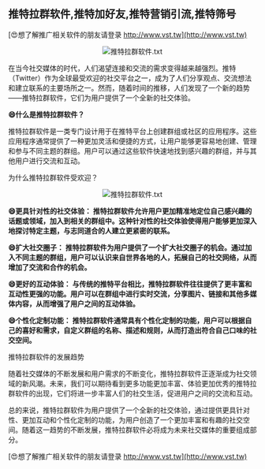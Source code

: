 ## **推特拉群软件,推特加好友,推特营销引流,推特筛号**

[😍想了解推广相关软件的朋友请登录 http://www.vst.tw](http://www.vst.tw)

 <center><img src="https://vst.tw/MP4/tuiguang/png/1.png" alt="推特拉群软件.txt"></center>

在当今社交媒体的时代，人们渴望连接和交流的需求变得越来越强烈。推特（Twitter）作为全球最受欢迎的社交平台之一，成为了人们分享观点、交流想法和建立联系的主要场所之一。然而，随着时间的推移，人们发现了一个新的趋势——推特拉群软件，它们为用户提供了一个全新的社交体验。

**😄什么是推特拉群软件？**

推特拉群软件是一类专门设计用于在推特平台上创建群组或社区的应用程序。这些应用程序通常提供了一种更加灵活和便捷的方式，让用户能够更容易地创建、管理和参与不同主题的群组。用户可以通过这些软件快速地找到感兴趣的群组，并与其他用户进行交流和互动。

为什么推特拉群软件受欢迎？

 <center><img src="https://vst.tw/MP4/tuiguang/png/1.png" alt="推特拉群软件.txt"></center>

**😄更具针对性的社交体验： 推特拉群软件允许用户更加精准地定位自己感兴趣的话题或领域，加入到相关的群组中。这种针对性的社交体验使得用户能够更加深入地探讨特定主题，与志同道合的人建立更紧密的联系。**

**😄扩大社交圈子： 推特拉群软件为用户提供了一个扩大社交圈子的机会。通过加入不同主题的群组，用户可以认识来自世界各地的人，拓展自己的社交网络，从而增加了交流和合作的机会。**

**😄更好的互动体验： 与传统的推特平台相比，推特拉群软件往往提供了更丰富和互动性更强的功能。用户可以在群组中进行实时交流，分享图片、链接和其他多媒体内容，从而增强了用户之间的互动体验。**

**😄个性化定制功能： 推特拉群软件通常具有个性化定制的功能，用户可以根据自己的喜好和需求，自定义群组的名称、描述和规则，从而打造出符合自己口味的社交空间。**

推特拉群软件的发展趋势

随着社交媒体的不断发展和用户需求的不断变化，推特拉群软件正逐渐成为社交领域的新风潮。未来，我们可以期待看到更多功能更加丰富、体验更加优秀的推特拉群软件的出现，它们将进一步丰富人们的社交生活，促进用户之间的交流和互动。

总的来说，推特拉群软件为用户提供了一个全新的社交体验，通过提供更具针对性、更加互动和个性化定制的功能，为用户创造了一个更加丰富和有趣的社交空间。随着这一趋势的不断发展，推特拉群软件必将成为未来社交媒体的重要组成部分。

[😍想了解推广相关软件的朋友请登录 http://www.vst.tw](http://www.vst.tw)



